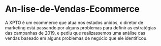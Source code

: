 # An-lise-de-Vendas-Ecommerce
A XPTO é um ecommerce que atua nos estados unidos, o diretor de marketing está passando por alguns problemas para definir as estratégias das campanhas de 2019, e pediu que realizassemos uma análise das vendas baseado em alguns problemas de negócio que ele identificou. 
